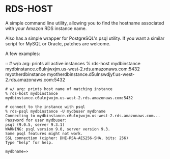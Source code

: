 RDS-HOST
========

A simple command line utility, allowing you to find the hostname associated with
your Amazon RDS instance name.

Also has a simple wrapper for PostgreSQL's psql utility. If you want a similar
script for MySQL or Oracle, patches are welcome.

A few examples:

::
    # w/o arg: prints all active instances
    % rds-host
    mydbinstance    mydbinstance.c6ulnjwxjm.us-west-2.rds.amazonaws.com:5432
    myotherdbinstance  myotherdbinstance.d5ulnswdjyf.us-west-2.rds.amazonaws.com:5432

    # w/ arg: prints host name of matching instance
    % rds-host mydbinstance
    mydbinstance.c6ulnjwxjm.us-west-2.rds.amazonaws.com:5432

    # connect to the instance with psql
    % rds-psql mydbinstance -U mydbuser mydbname
    Connecting to mydbinstance.c6ulnjwxjm.us-west-2.rds.amazonaws.com...
    Password for user mydbuser:
    psql (9.0.5, server 9.3.1)
    WARNING: psql version 9.0, server version 9.3.
    Some psql features might not work.
    SSL connection (cipher: DHE-RSA-AES256-SHA, bits: 256)
    Type "help" for help.

    mydbname=>



